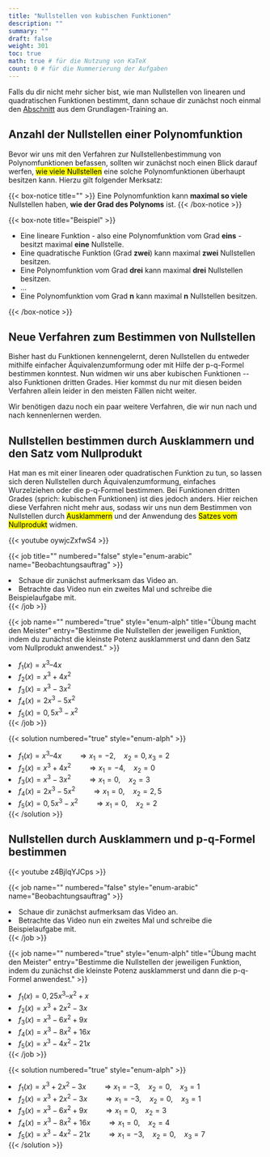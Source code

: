 ```yaml
---
title: "Nullstellen von kubischen Funktionen"
description: ""
summary: ""
draft: false
weight: 301
toc: true
math: true # für die Nutzung von KaTeX
count: 0 # für die Nummerierung der Aufgaben
---
```


Falls du dir nicht mehr sicher bist, wie man Nullstellen von linearen und quadratischen Funktionen bestimmt, dann schaue dir zunächst noch einmal den [Abschnitt](/hbf1/1-grundlagen-training/nullstellen-bestimmen/) aus dem Grundlagen-Training an.

<!-- Zusätzlich stehen dir hier begleitende Folien bereit:

{{< slides src="/hbf1/1-Grundlagen-Training/Nullstellen.pdf" >}} -->

## Anzahl der Nullstellen einer Polynomfunktion

Bevor wir uns mit den Verfahren zur Nullstellenbestimmung von Polynomfunktionen befassen, sollten wir zunächst noch einen Blick darauf werfen, <mark>wie viele Nullstellen</mark> eine solche Polynomfunktionen überhaupt besitzen kann. Hierzu gilt folgender Merksatz:

{{< box-notice title="" >}}
    Eine Polynomfunktion kann <b>maximal so viele</b> Nullstellen haben, <b>wie der Grad des Polynoms</b> ist.
{{< /box-notice >}}

{{< box-note title="Beispiel" >}}
    <ul>
        <li>Eine lineare Funktion - also eine Polynomfunktion vom Grad <b>eins</b> - besitzt maximal <b>eine</b> Nullstelle.</li>
        <li>Eine quadratische Funktion (Grad <b>zwei</b>) kann maximal <b>zwei</b> Nullstellen besitzen.</li>
        <li>Eine Polynomfunktion vom Grad <b>drei</b> kann maximal <b>drei</b> Nullstellen besitzen.</li>
        <li>...</li>
        <li>Eine Polynomfunktion vom Grad <b>n</b> kann maximal <b>n</b> Nullstellen besitzen.</li>
    </ul>
{{< /box-notice >}}

## Neue Verfahren zum Bestimmen von Nullstellen

Bisher hast du Funktionen kennengelernt, deren Nullstellen du entweder mithilfe einfacher Äquivalenzumformung oder mit Hilfe der p-q-Formel bestimmen konntest. Nun widmen wir uns aber kubischen Funktionen -- also Funktionen dritten Grades. Hier kommst du nur mit diesen beiden Verfahren allein leider in den meisten Fällen nicht weiter.

Wir benötigen dazu noch ein paar weitere Verfahren, die wir nun nach und nach kennenlernen werden.

## Nullstellen bestimmen durch Ausklammern und den Satz vom Nullprodukt

Hat man es mit einer linearen oder quadratischen Funktion zu tun, so lassen sich deren Nullstellen durch Äquivalenzumformung, einfaches Wurzelziehen oder die p-q-Formel bestimmen. Bei Funktionen dritten Grades (sprich: kubischen Funktionen) ist dies jedoch anders. Hier reichen diese Verfahren nicht mehr aus, sodass wir uns nun dem Bestimmen von Nullstellen durch <mark>Ausklammern</mark> und der Anwendung des <mark>Satzes vom Nullprodukt</mark> widmen.

{{< youtube oywjcZxfwS4 >}}

{{< job title="" numbered="false" style="enum-arabic" name="Beobachtungsauftrag" >}}
    <li>Schaue dir zunächst aufmerksam das Video an.</li>
    <li>Betrachte das Video nun ein zweites Mal und schreibe die Beispielaufgabe mit.</li>
{{< /job >}}

{{< job name="" numbered="true" style="enum-alph" title="Übung macht den Meister" entry="Bestimme die Nullstellen der jeweiligen Funktion, indem du zunächst die kleinste Potenz ausklammerst und dann den Satz vom Nullprodukt anwendest." >}}
    <li>$f_1(x) = x^3 – 4x$</li>
    <li>$f_2(x) = x^3 + 4x^2$</li>
    <li>$f_3(x) = x^3 - 3x^2$</li>
    <li>$f_4(x) = 2x^3 - 5x^2$</li>
    <li>$f_5(x) = 0,5x^3 - x^2$</li>
{{< /job >}}

{{< solution numbered="true" style="enum-alph" >}}
    <li>$f_1(x) = x^3 – 4x \qquad \Rightarrow x_1=-2, \quad x_2=0, x_3=2$</li>
    <li>$f_2(x) = x^3 + 4x^2 \qquad \Rightarrow x_1=-4, \quad x_2=0$</li>
    <li>$f_3(x) = x^3 - 3x^2 \qquad \Rightarrow x_1=0, \quad x_2=3$</li>
    <li>$f_4(x) = 2x^3 - 5x^2 \qquad \Rightarrow x_1=0, \quad x_2=2,5$</li>
    <li>$f_5(x) = 0,5x^3 - x^2 \qquad \Rightarrow x_1=0, \quad x_2=2$</li>
{{< /solution >}}

## Nullstellen durch Ausklammern und p-q-Formel bestimmen

{{< youtube z4BjIqYJCps >}}

{{< job name="" numbered="false" style="enum-arabic" name="Beobachtungsauftrag" >}}
    <li>Schaue dir zunächst aufmerksam das Video an.</li>
    <li>Betrachte das Video nun ein zweites Mal und schreibe die Beispielaufgabe mit.</li>
{{< /job >}}

{{< job name="" numbered="true" style="enum-alph" title="Übung macht den Meister" entry="Bestimme die Nullstellen der jeweiligen Funktion, indem du zunächst die kleinste Potenz ausklammerst und dann die p-q-Formel anwendest." >}}
    <li>$f_1(x) = 0,25x^3 – x^2 + x$</li>
    <li>$f_2(x) = x^3 + 2x^2 - 3x$</li>
    <li>$f_3(x) = x^3 - 6x^2 + 9x$</li>
    <li>$f_4(x) = x^3 - 8x^2 + 16x$</li>
    <li>$f_5(x) = x^3 - 4x^2 - 21x$</li>
{{< /job >}}

{{< solution numbered="true" style="enum-alph" >}}
    <li>$f_1(x) = x^3 + 2x^2 - 3x \qquad \Rightarrow x_1=-3, \quad x_2=0, \quad x_3=1$</li>
    <li>$f_2(x) = x^3 + 2x^2 - 3x \qquad \Rightarrow x_1=-3, \quad x_2=0, \quad x_3=1$</li>
    <li>$f_3(x) = x^3 - 6x^2 + 9x \qquad \Rightarrow x_1=0, \quad x_2=3$</li>
    <li>$f_4(x) = x^3 - 8x^2 + 16x \qquad \Rightarrow x_1=0, \quad x_2=4$</li>
    <li>$f_5(x) = x^3 - 4x^2 - 21x \qquad \Rightarrow x_1=-3, \quad x_2=0, \quad x_3=7$</li>
{{< /solution >}}
